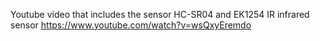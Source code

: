 
Youtube video that includes the sensor HC-SR04 and EK1254 IR infrared sensor
https://www.youtube.com/watch?v=wsQxyEremdo
